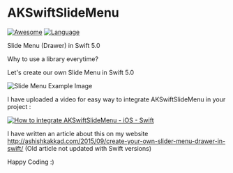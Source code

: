 # AKSwiftSlideMenu

[![Awesome](https://cdn.rawgit.com/sindresorhus/awesome/d7305f38d29fed78fa85652e3a63e154dd8e8829/media/badge.svg)](https://github.com/matteocrippa/awesome-swift) [![Language](https://img.shields.io/badge/Swift-4.2-orange.svg)](https://swift.org)

Slide Menu (Drawer) in Swift 5.0

Why to use a library everytime?

Let's create our own Slide Menu in Swift 5.0

![Slide Menu Example Image](https://cloud.githubusercontent.com/assets/6905345/10064748/8b39581e-6299-11e5-8829-d003e4069f30.png)

I have uploaded a video for easy way to integrate AKSwiftSlideMenu in your project : 

[![How to integrate AKSwiftSlideMenu - iOS - Swift](https://img.youtube.com/vi/UEOf-mVeEzU/0.jpg)](https://www.youtube.com/watch?v=UEOf-mVeEzU)

I have written an article about this on my website http://ashishkakkad.com/2015/09/create-your-own-slider-menu-drawer-in-swift/ (Old article not updated with Swift versions)

Happy Coding :)
